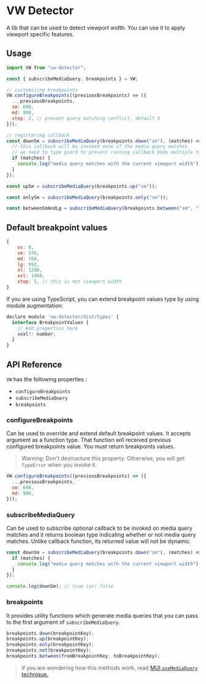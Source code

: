 # VW Detector

A lib that can be used to detect viewport width. You can use it to apply viewport specific features.

## Usage

```js
import VW from "vw-detector";

const { subscribeMediaQuery, breakpoints } = VW;

// customizing breakpoints
VW.configureBreakpoints((previousBreakpoints) => ({
  ...previousBreakpoints,
  sm: 600,
  md: 900,
  step: 2, // prevent query matching conflict, default 5
}));

// registering callback
const downSm = subscribeMediaQuery(breakpoints.down("sm"), (matches) => {
  // this callback will be invoked once if the media query matches
  // we need to type guard to prevent running callback body multiple times
  if (matches) {
    console.log("media query matches with the current viewport width");
  }
});

const upSm = subscribeMediaQuery(breakpoints.up("sm"));

const onlySm = subscribeMediaQuery(breakpoints.only("sm"));

const betweenSmAndLg = subscribeMediaQuery(breakpoints.between("sm", "lg"));
```

## Default breakpoint values

```js
{
    xs: 0,
    sm: 576,
    md: 768,
    lg: 992,
    xl: 1200,
    xxl: 1400,
    step: 5, // this is not viewport width
}
```

If you are using TypeScript, you can extend breakpoint values type by using module augmentation:

```js
declare module 'vw-detector/dist/types' {
  interface BreakpointValues {
    // Add properties here
    xxxl?: number;
  }
}
```

## API Reference

`VW` has the following properties :

- `configureBreakpoints`
- `subscribeMediaQuery`
- `breakpoints`

### **configureBreakpoints**

Can be used to override and extend default breakpoint values. It accepts argument as a function type. That function will received previous configured breakpoints value. You must return breakpoints values.

> Warning: Don't destructure this property. Otherwise, you will get `TypeError` when you invoke it.

```js
VW.configureBreakpoints((previousBreakpoints) => ({
  ...previousBreakpoints,
  sm: 600,
  md: 900,
}));
```

### **subscribeMediaQuery**

Can be used to subscribe optional callback to be invoked on media query matches and it returns boolean type indicating whether or not media query matches. Unlike callback function, its returned value will not be dynamic.

```js
const downSm = subscribeMediaQuery(breakpoints.down("sm"), (matches) => {
  if (matches) {
    console.log("media query matches with the current viewport width");
  }
});

console.log(downSm); // true (or) false
```

### **breakpoints**

It provides utility functions which generate media queries that you can pass to the first argument of `subscribeMediaQuery`.

```js
breakpoints.down(breakpointKey);
breakpoints.up(breakpointKey);
breakpoints.only(breakpointKey);
breakpoints.not(breakpointKey);
breakpoints.between(fromBreakpointKey, toBreakpointKey);
```

> if you are wondering how this methods work, read [MUI `useMediaQuery` technique.](https://mui.com/material-ui/customization/breakpoints/#api)
